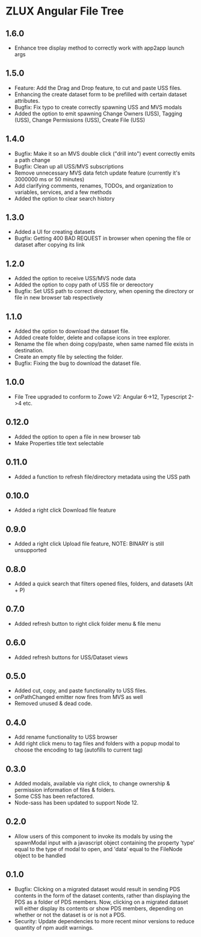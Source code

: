 # ZLUX Angular File Tree

## 1.6.0
* Enhance tree display method to correctly work with app2app launch args

## 1.5.0
* Feature: Add the Drag and Drop feature, to cut and paste USS files.
* Enhancing the create dataset form to be prefilled with certain dataset attributes.
* Bugfix: Fix typo to create correctly spawning USS and MVS modals
* Added the option to emit spawning Change Owners (USS), Tagging (USS), Change Permissions (USS), Create File (USS)

## 1.4.0
* Bugfix: Make it so an MVS double click ("drill into") event correctly emits a path change
* Bugfix: Clean up all USS/MVS subscriptions
* Remove unnecessary MVS data fetch update feature (currently it's 3000000 ms or 50 minutes)
* Add clarifying comments, renames, TODOs, and organization to variables, services, and a few methods
* Added the option to clear search history

## 1.3.0
* Added a UI for creating datasets
* Bugfix: Getting 400 BAD REQUEST in browser when opening the file or dataset after copying its link

## 1.2.0
* Added the option to receive USS/MVS node data
* Added the option to copy path of USS file or dereoctory
* Bugfix: Set USS path to correct directory, when opening the directory or file in new browser tab respectively

## 1.1.0
* Added the option to download the dataset file.
* Added create folder, delete and collapse icons in tree explorer.
* Rename the file when doing copy/paste, when same named file exists in destination.
* Create an empty file by selecting the folder.
* Bugfix: Fixing the bug to download the dataset file.

## 1.0.0
* File Tree upgraded to conform to Zowe V2: Angular 6->12, Typescript 2->4 etc.

## 0.12.0
* Added the option to open a file in new browser tab
* Make Properties title text selectable

## 0.11.0
* Added a function to refresh file/directory metadata using the USS path 

## 0.10.0

* Added a right click Download file feature

## 0.9.0

* Added a right click Upload file feature, NOTE: BINARY is still unsupported

## 0.8.0

* Added a quick search that filters opened files, folders, and datasets (Alt + P)

## 0.7.0

* Added refresh button to right click folder menu & file menu

## 0.6.0

* Added refresh buttons for USS/Dataset views

## 0.5.0

* Added cut, copy, and paste functionality to USS files.
* onPathChanged emitter now fires from MVS as well
* Removed unused & dead code.

## 0.4.0

* Add rename functionality to USS browser
* Add right click menu to tag files and folders with a  popup modal to choose the encoding to tag (autofills to current tag)

## 0.3.0

* Added modals, available via right click, to change ownership & permission information of files & folders.
* Some CSS has been refactored.
* Node-sass has been updated to support Node 12.

## 0.2.0

* Allow users of this component to invoke its modals by using the spawnModal input with a javascript object containing the property 'type' equal to the type of modal to open, and 'data' equal to the FileNode object to be handled

## 0.1.0

* Bugfix: Clicking on a migrated dataset would result in sending PDS contents in the form of the dataset contents, rather than displaying the PDS as a folder of PDS members. Now, clicking on a migrated dataset will either display its contents or show PDS members, depending on whether or not the dataset is or is not a PDS.
* Security: Update dependencies to more recent minor versions to reduce quantity of npm audit warnings.
